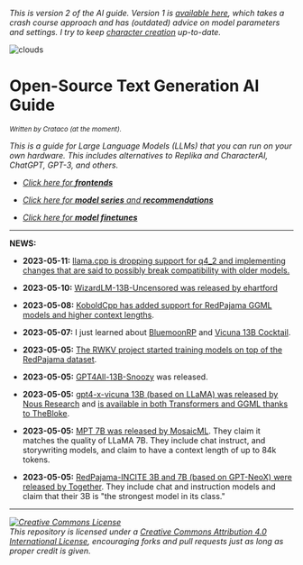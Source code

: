 *This is version 2 of the AI guide. Version 1 is [available here](https://github.com/Crataco/ai-guide/blob/main/guide/original.md), which takes a crash course approach and has (outdated) advice on model parameters and settings. I try to keep [character creation](https://github.com/Crataco/ai-guide/blob/main/guide/original.md#chat-mode-create-your-character--browse-for-others) up-to-date.*

![clouds](https://user-images.githubusercontent.com/55674863/233225413-72efd34a-1cfa-4f49-b100-01d6c40287ec.jpg)

# Open-Source Text Generation AI Guide
_<sup>Written by Crataco (at the moment).</sup>_

_This is a guide for Large Language Models (LLMs) that you can run on your own hardware. This includes alternatives to Replika and CharacterAI, ChatGPT, GPT-3, and others._

- _[Click here for **frontends**](https://github.com/Crataco/ai-guide/blob/main/guide/frontends.md)_

- _[Click here for **model series** and **recommendations**](https://github.com/Crataco/ai-guide/blob/main/guide/models.md)_

- _[Click here for **model finetunes**](https://github.com/Crataco/ai-guide/blob/main/guide/finetunes.md)_

* * *

**NEWS:**

- **2023-05-11:** [llama.cpp is dropping support for q4_2 and implementing changes that are said to possibly break compatibility with older models.](https://github.com/ggerganov/llama.cpp/pull/1405)

- **2023-05-10:** [WizardLM-13B-Uncensored was released by ehartford](https://old.reddit.com/r/LocalLLaMA/comments/13dem7j/wizardlm13buncensored/)
 
- **2023-05-08:** [KoboldCpp has added support for RedPajama GGML models and higher context lengths](https://github.com/LostRuins/koboldcpp/releases/tag/v1.20).

- **2023-05-07:** I just learned about [BluemoonRP](https://huggingface.co/reeducator/bluemoonrp-13b) and [Vicuna 13B Cocktail](https://huggingface.co/reeducator/vicuna-13b-cocktail).

- **2023-05-05:** [The RWKV project started training models on top of the RedPajama dataset](https://huggingface.co/BlinkDL/rwkv-4-pileplus).

- **2023-05-05:** [GPT4All-13B-Snoozy](https://old.reddit.com/r/LocalLLaMA/comments/138szrl/new_llama_13b_model_from_nomicai_gpt4all13bsnoozy/) was released.

- **2023-05-05:** [gpt4-x-vicuna 13B (based on LLaMA) was released by Nous Research](https://twitter.com/NousResearch/status/1654470228967817219) and [is available in both Transformers and GGML thanks to TheBloke](https://huggingface.co/TheBloke).

- **2023-05-05:** [MPT 7B was released by MosaicML](https://www.mosaicml.com/blog/mpt-7b). They claim it matches the quality of LLaMA 7B. They include chat instruct, and storywriting models, and claim to have a context length of up to 84k tokens.

- **2023-05-05:** [RedPajama-INCITE 3B and 7B (based on GPT-NeoX) were released by Together](https://www.together.xyz/blog/redpajama-models-v1). They include chat and instruction models and claim that their 3B is "the strongest model in its class."

* * *

_<a rel="license" href="http://creativecommons.org/licenses/by/4.0/"><img alt="Creative Commons License" style="border-width:0" src="https://i.creativecommons.org/l/by/4.0/88x31.png" /></a><br />This repository is licensed under a <a rel="license" href="http://creativecommons.org/licenses/by/4.0/">Creative Commons Attribution 4.0 International License</a>, encouraging forks and pull requests just as long as proper credit is given._
